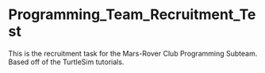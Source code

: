 # Programming_Team_Recruitment_Test

This is the recruitment task for the Mars-Rover Club Programming Subteam. Based off of the TurtleSim tutorials.
